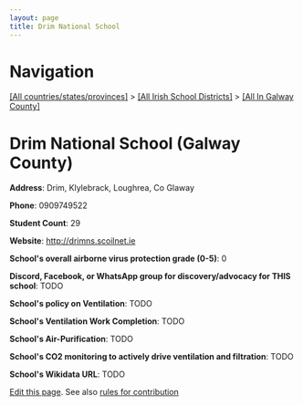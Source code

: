 ```yaml
---
layout: page
title: Drim National School
---
```

# Navigation

[[All countries/states/provinces]](../../..) > [[All Irish School Districts]](../..) > [[All In Galway County]](..)

# Drim National School (Galway County)

**Address**: Drim, Klylebrack, Loughrea, Co Glaway

**Phone**: 0909749522

**Student Count**: 29

**Website**: <http://drimns.scoilnet.ie>

**School's overall airborne virus protection grade (0-5)**: 0

**Discord, Facebook, or WhatsApp group for discovery/advocacy for THIS school**: TODO

**School's policy on Ventilation**: TODO

**School's Ventilation Work Completion**: TODO

**School's Air-Purification**: TODO

**School's CO2 monitoring to actively drive ventilation and filtration**: TODO

**School's Wikidata URL**: TODO


[Edit this page](https://github.com/ventilate-schools/Ireland/edit/main/./Galway_County/Drim_National_School.md). See also [rules for contribution](../../../contribution-rules/)